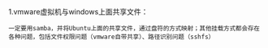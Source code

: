 1.vmware虚拟机与windows上面共享文件：

```
一定要用samba，并将Ubuntu上面的共享文件，通过盘符的方式映射；其他挂载方式都会存在各种问题，包括文件权限问题（vmware自带共享）、路径识别问题（sshfs）
```